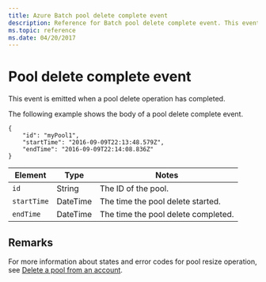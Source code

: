 ```yaml
---
title: Azure Batch pool delete complete event
description: Reference for Batch pool delete complete event. This event is emitted when a pool delete operation has completed.
ms.topic: reference
ms.date: 04/20/2017
---
```


# Pool delete complete event

 This event is emitted when a pool delete operation has completed.

 The following example shows the body of a pool delete complete event.

```
{
	"id": "myPool1",
	"startTime": "2016-09-09T22:13:48.579Z",
	"endTime": "2016-09-09T22:14:08.836Z"
}
```

|Element|Type|Notes|
|-------------|----------|-----------|
|`id`|String|The ID of the pool.|
|`startTime`|DateTime|The time the pool delete started.|
|`endTime`|DateTime|The time the pool delete completed.|

## Remarks
For more information about states and error codes for pool resize operation, see [Delete a pool from an account](/rest/api/batchservice/delete-a-pool-from-an-account).
